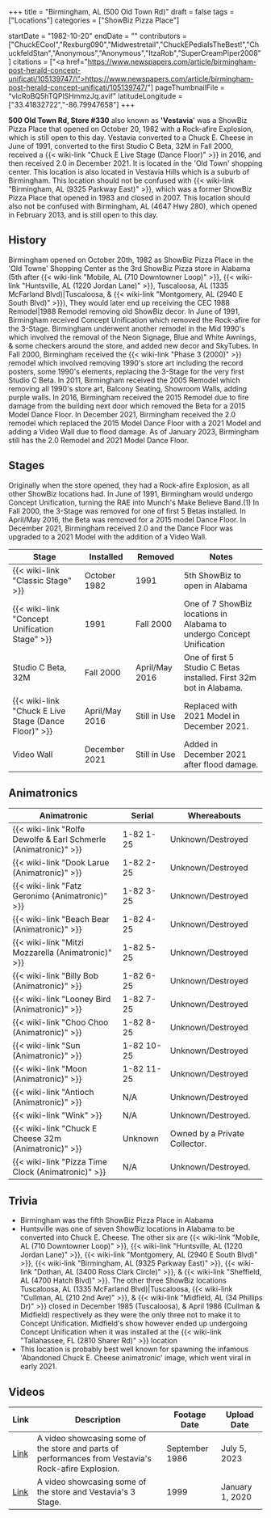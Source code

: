 +++
title = "Birmingham, AL (500 Old Town Rd)"
draft = false
tags = ["Locations"]
categories = ["ShowBiz Pizza Place"]


startDate = "1982-10-20"
endDate = ""
contributors = ["ChuckECool","Rexburg090","Midwestretail","ChuckEPediaIsTheBest!","ChuckfeldStan","Anonymous","Anonymous","ItzaRob","SuperCreamPiper2008"]
citations = ["<a href=\"https://www.newspapers.com/article/birmingham-post-herald-concept-unificati/105139747/\">https://www.newspapers.com/article/birmingham-post-herald-concept-unificati/105139747/</a>"]
pageThumbnailFile = "vIcRoBQ5hTQPlSHmmzJq.avif"
latitudeLongitude = ["33.41832722","-86.79947658"]
+++

**500 Old Town Rd, Store #330** also known as **'Vestavia**' was a ShowBiz Pizza Place that opened on October 20, 1982 with a Rock-afire Explosion, which is still open to this day. Vestavia converted to a Chuck E. Cheese in June of 1991, converted to the first Studio C Beta, 32M in Fall 2000, received a {{< wiki-link "Chuck E Live Stage (Dance Floor)" >}} in 2016, and then received 2.0 in December 2021. It is located in the 'Old Town' shopping center. This location is also located in Vestavia Hills which is a suburb of Birmingham. This location should not be confused with {{< wiki-link "Birmingham, AL (9325 Parkway East)" >}}, which was a former ShowBiz Pizza Place that opened in 1983 and closed in 2007. This location should also not be confused with Birmingham, AL (4647 Hwy 280), which opened in February 2013, and is still open to this day.

## History

Birmingham opened on October 20th, 1982 as ShowBiz Pizza Place in the 'Old Towne' Shopping Center as the 3rd ShowBiz Pizza store in Alabama (5th after {{< wiki-link "Mobile, AL (710 Downtowner Loop)" >}}, {{< wiki-link "Huntsville, AL (1220 Jordan Lane)" >}}, Tuscaloosa, AL (1335 McFarland Blvd)|Tuscaloosa, &amp; {{< wiki-link "Montgomery, AL (2940 E South Blvd)" >}}), They would later end up receiving the CEC 1988 Remodel|1988 Remodel removing old ShowBiz decor. In June of 1991, Birmingham received Concept Unification which removed the Rock-afire for the 3-Stage. Birmingham underwent another remodel in the Mid 1990's which involved the removal of the Neon Signage, Blue and White Awnings, &amp; some checkers around the store, and added new decor and SkyTubes. In Fall 2000, Birmingham received the {{< wiki-link "Phase 3 (2000)" >}} remodel which involved removing 1990's store art including the record posters, some 1990's elements, replacing the 3-Stage for the very first Studio C Beta. In 2011, Birmingham received the 2005 Remodel which removing all 1990's store art, Balcony Seating, Showroom Walls, adding purple walls. In 2016, Birmingham received the 2015 Remodel due to fire damage from the building next door which removed the Beta for a 2015 Model Dance Floor. In December 2021, Birmingham received the 2.0 remodel which replaced the 2015 Model Dance Floor with a 2021 Model and adding a Video Wall due to flood damage. As of January 2023, Birmingham still has the 2.0 Remodel and 2021 Model Dance Floor.

## Stages

Originally when the store opened, they had a Rock-afire Explosion, as all other ShowBiz locations had. In June of 1991, Birmingham would undergo Concept Unification, turning the RAE into Munch's Make Believe Band.(1) In Fall 2000, the 3-Stage was removed for one of first 5 Betas installed. In April/May 2016, the Beta was removed for a 2015 model Dance Floor. In December 2021, Birmingham received 2.0 and the Dance Floor was upgraded to a 2021 Model with the addition of a Video Wall.

| Stage                                                      | Installed      | Removed        | Notes                                                                |
|------------------------------------------------------------|----------------|----------------|----------------------------------------------------------------------|
| {{< wiki-link "Classic Stage" >}}                    | October 1982   | 1991           | 5th ShowBiz to open in Alabama                                       |
| {{< wiki-link "Concept Unification Stage" >}}        | 1991           | Fall 2000      | One of 7 ShowBiz locations in Alabama to undergo Concept Unification |
| Studio C Beta, 32M                                         | Fall 2000      | April/May 2016 | One of first 5 Studio C Betas installed. First 32m bot in Alabama.   |
| {{< wiki-link "Chuck E Live Stage (Dance Floor)" >}} | April/May 2016 | Still in Use   | Replaced with 2021 Model in December 2021.                           |
| Video Wall                                                 | December 2021  | Still in Use   | Added in December 2021 after flood damage.                           |

## Animatronics

| Animatronic                                                               | Serial     | Whereabouts                   |
|---------------------------------------------------------------------------|------------|-------------------------------|
| {{< wiki-link "Rolfe Dewolfe &amp; Earl Schmerle (Animatronic)" >}} | 1-82 1-25  | Unknown/Destroyed             |
| {{< wiki-link "Dook Larue (Animatronic)" >}}                        | 1-82 2-25  | Unknown/Destroyed             |
| {{< wiki-link "Fatz Geronimo (Animatronic)" >}}                     | 1-82 3-25  | Unknown/Destroyed             |
| {{< wiki-link "Beach Bear (Animatronic)" >}}                        | 1-82 4-25  | Unknown/Destroyed             |
| {{< wiki-link "Mitzi Mozzarella (Animatronic)" >}}                  | 1-82 5-25  | Unknown/Destroyed             |
| {{< wiki-link "Billy Bob (Animatronic)" >}}                         | 1-82 6-25  | Unknown/Destroyed             |
| {{< wiki-link "Looney Bird (Animatronic)" >}}                       | 1-82 7-25  | Unknown/Destroyed             |
| {{< wiki-link "Choo Choo (Animatronic)" >}}                         | 1-82 8-25  | Unknown/Destroyed             |
| {{< wiki-link "Sun (Animatronic)" >}}                               | 1-82 10-25 | Unknown/Destroyed             |
| {{< wiki-link "Moon (Animatronic)" >}}                              | 1-82 11-25 | Unknown/Destroyed             |
| {{< wiki-link "Antioch (Animatronic)" >}}                           | N/A        | Unknown/Destroyed             |
| {{< wiki-link "Wink" >}}                                            | N/A        | Unknown/Destroyed.            |
| {{< wiki-link "Chuck E Cheese 32m (Animatronic)" >}}                | Unknown    | Owned by a Private Collector. |
| {{< wiki-link "Pizza Time Clock (Animatronic)" >}}                  | N/A        | Unknown/Destroyed.            |

## Trivia

- Birmingham was the fifth ShowBiz Pizza Place in Alabama
- Huntsville was one of seven ShowBiz locations in Alabama to be converted into Chuck E. Cheese. The other six are {{< wiki-link "Mobile, AL (710 Downtowner Loop)" >}}, {{< wiki-link "Huntsville, AL (1220 Jordan Lane)" >}}, {{< wiki-link "Montgomery, AL (2940 E South Blvd)" >}}, {{< wiki-link "Birmingham, AL (9325 Parkway East)" >}}, {{< wiki-link "Dothan, AL (3400 Ross Clark Circle)" >}}, &amp; {{< wiki-link "Sheffield, AL (4700 Hatch Blvd)" >}}. The other three ShowBiz locations Tuscaloosa, AL (1335 McFarland Blvd)|Tuscaloosa, {{< wiki-link "Cullman, AL (210 2nd Ave)" >}}, &amp; {{< wiki-link "Midfield, AL (34 Phillips Dr)" >}} closed in December 1985 (Tuscaloosa), &amp; April 1986 (Cullman &amp; Midfield) respectively as they were the only three not to make it to Concept Unification. Midfield's show however ended up undergoing Concept Unification when it was installed at the {{< wiki-link "Tallahassee, FL (2810 Sharer Rd)" >}} location
- This location is probably best well known for spawning the infamous 'Abandoned Chuck E. Cheese animatronic' image, which went viral in early 2021.

## Videos

| Link                                                | Description                                                                                          | Footage Date   | Upload Date     |
|-----------------------------------------------------|------------------------------------------------------------------------------------------------------|----------------|-----------------|
| [Link](https://www.youtube.com/watch?v=WFvEQDZl-88) | A video showcasing some of the store and parts of performances from Vestavia's Rock-afire Explosion. | September 1986 | July 5, 2023    |
| [Link](https://www.youtube.com/watch?v=AQ-7jI9N_Ic) | A video showcasing some of the store and Vestavia's 3 Stage.                                         | 1999           | January 1, 2020 |
